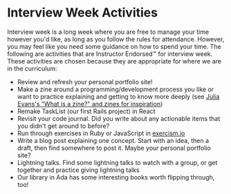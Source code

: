 # Interview Week Activities

Interview week is a long week where you are free to manage your time however you'd like, as long as you follow the rules for attendance. However, you may feel like you need some guidance on how to spend your time. The following are activities that are Instructor Endorsed™ for interview week. These activities are chosen because they are appropriate for where we are in the curriculum:

- Review and refresh your personal portfolio site!
- Make a zine around a programming/development process you like or want to practice explaining and getting to know more deeply (see [Julia Evans's "What is a zine?" and zines for inspiration](https://jvns.ca/zines/))
- Remake TaskList (our first Rails project) in React
- Revisit your code journal. Did you write about any actionable items that you didn't get around to before?
- Run through exercises in Ruby or JavaScript in [exercism.io](http://exercism.io/)
- Write a blog post explaining one concept. Start with an idea, then a draft, then find somewhere to post it. Maybe your personal portfolio site?
- Lightning talks. Find some lightning talks to watch with a group, or get together and practice giving lightning talks
- Our library in Ada has some interesting books worth flipping through, too!
